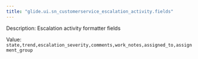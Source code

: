 ```yaml
---
title: "glide.ui.sn_customerservice_escalation_activity.fields"
---
```


Description: Escalation activity formatter fields

Value: `state,trend,escalation_severity,comments,work_notes,assigned_to,assignment_group`